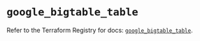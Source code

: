 # `google_bigtable_table`

Refer to the Terraform Registry for docs: [`google_bigtable_table`](https://registry.terraform.io/providers/hashicorp/google/5.25.0/docs/resources/bigtable_table).
